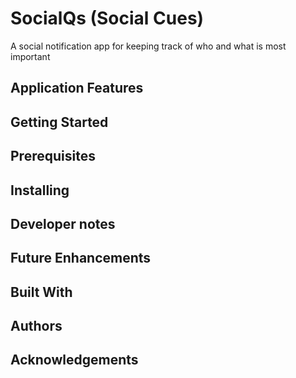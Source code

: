 # SocialQs (Social Cues)
A social notification app for keeping track of who and what is most important

## Application Features  

## Getting Started
  
## Prerequisites
  
## Installing
  
## Developer notes

## Future Enhancements

## Built With
   
## Authors
  
## Acknowledgements
